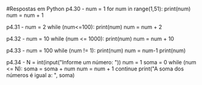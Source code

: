 #Respostas em Python
p4.30 - 
	num = 1
	for num in range(1,51):
  		print(num)
		num = num + 1
		
p4.31 - 
  	num = 2
  	while (num<=100):
  		print(num)
		num = num + 2
		
p4.32 - 
  	num = 10
  	while (num <= 1000):
		print(num)
		num = num + 10
		
p4.33 - 
  	num = 100
  	while (num != 1):
		print(num)
		num = num-1
	print(num)
	
p4.34 - 
  	N = int(input("Informe um número: "))
	num = 1
  	soma = 0
  	while (num <= N):
		soma = soma + num
		num = num + 1
		continue
  	print("A soma dos números é igual a: ", soma)
